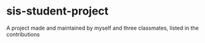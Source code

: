 # sis-student-project
A project made and maintained by myself and three classmates, listed in the contributions
